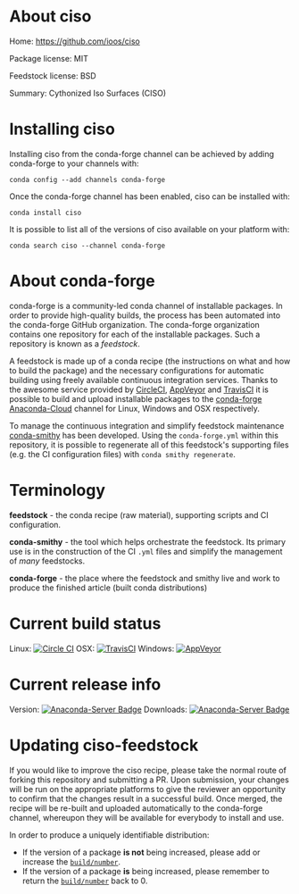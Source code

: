 About ciso
==========

Home: https://github.com/ioos/ciso

Package license: MIT

Feedstock license: BSD

Summary: Cythonized Iso Surfaces (CISO)



Installing ciso
===============

Installing ciso from the conda-forge channel can be achieved by adding conda-forge to your channels with:

```
conda config --add channels conda-forge
```

Once the conda-forge channel has been enabled, ciso can be installed with:

```
conda install ciso
```

It is possible to list all of the versions of ciso available on your platform with:

```
conda search ciso --channel conda-forge
```


About conda-forge
=================

conda-forge is a community-led conda channel of installable packages.
In order to provide high-quality builds, the process has been automated into the
conda-forge GitHub organization. The conda-forge organization contains one repository 
for each of the installable packages. Such a repository is known as a *feedstock*.

A feedstock is made up of a conda recipe (the instructions on what and how to build
the package) and the necessary configurations for automatic building using freely
available continuous integration services. Thanks to the awesome service provided by
[CircleCI](https://circleci.com/), [AppVeyor](http://www.appveyor.com/)
and [TravisCI](https://travis-ci.org/) it is possible to build and upload installable
packages to the [conda-forge](https://anaconda.org/conda-forge)
[Anaconda-Cloud](http://docs.anaconda.org/) channel for Linux, Windows and OSX respectively.

To manage the continuous integration and simplify feedstock maintenance
[conda-smithy](http://github.com/conda-forge/conda-smithy) has been developed.
Using the ``conda-forge.yml`` within this repository, it is possible to regenerate all of
this feedstock's supporting files (e.g. the CI configuration files) with ``conda smithy regenerate``.


Terminology
===========

**feedstock** - the conda recipe (raw material), supporting scripts and CI configuration.

**conda-smithy** - the tool which helps orchestrate the feedstock.
                   Its primary use is in the construction of the CI ``.yml`` files
                   and simplify the management of *many* feedstocks.

**conda-forge** - the place where the feedstock and smithy live and work to
                  produce the finished article (built conda distributions)

Current build status
====================
Linux: [![Circle CI](https://circleci.com/gh/conda-forge/ciso-feedstock.svg?style=svg)](https://circleci.com/gh/conda-forge/ciso-feedstock)
OSX: [![TravisCI](https://travis-ci.org/conda-forge/ciso-feedstock.svg?branch=master)](https://travis-ci.org/conda-forge/ciso-feedstock) 
Windows: [![AppVeyor](https://ci.appveyor.com/api/projects/status/github/conda-forge/ciso-feedstock?svg=True)](https://ci.appveyor.com/project/conda-forge/ciso-feedstock/branch/master)

Current release info
====================
Version: [![Anaconda-Server Badge](https://anaconda.org/conda-forge/ciso/badges/version.svg)](https://anaconda.org/conda-forge/ciso)
Downloads: [![Anaconda-Server Badge](https://anaconda.org/conda-forge/ciso/badges/downloads.svg)](https://anaconda.org/conda-forge/ciso)


Updating ciso-feedstock
=======================

If you would like to improve the ciso recipe, please take the normal
route of forking this repository and submitting a PR. Upon submission, your changes will
be run on the appropriate platforms to give the reviewer an opportunity to confirm that the
changes result in a successful build. Once merged, the recipe will be re-built and uploaded
automatically to the conda-forge channel, whereupon they will be available for everybody to
install and use.

In order to produce a uniquely identifiable distribution:
 * If the version of a package **is not** being increased, please add or increase
   the [``build/number``](http://conda.pydata.org/docs/building/meta-yaml.html#build-number-and-string). 
 * If the version of a package **is** being increased, please remember to return
   the [``build/number``](http://conda.pydata.org/docs/building/meta-yaml.html#build-number-and-string)
   back to 0.
